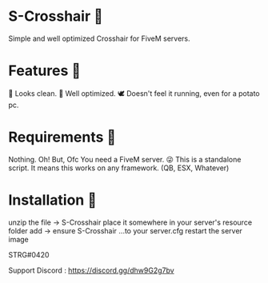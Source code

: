 # S-Crosshair 🎯

Simple and well optimized Crosshair for FiveM servers.

# Features 💼

🧿 Looks clean. 🎪 Well optimized. 🕊 Doesn't feel it running, even for a potato pc.

# Requirements 🧰

Nothing. Oh! But, Ofc You need a FiveM server. 😜 This is a standalone script. It means this works on any framework. (QB, ESX, Whatever)

# Installation 🐌

unzip the file → S-Crosshair
place it somewhere in your server's resource folder
add → ensure S-Crosshair ...to your server.cfg
restart the server
image

STRG#0420

Support Discord : https://discord.gg/dhw9G2g7bv
